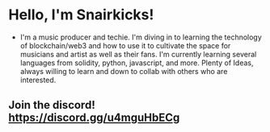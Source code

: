 # Hello, I'm Snairkicks!
- I'm a music producer and techie. I'm diving in to learning the technology of blockchain/web3 and how to use it to cultivate the space for musicians and artist as well as their fans. I'm currently learning several languages from solidity, python, javascript, and more. Plenty of Ideas, always willing to learn and down to collab with others who are interested. 

## Join the discord! https://discord.gg/u4mguHbECg

<!---
snairkicks/snairkicks is a ✨ special ✨ repository because its `README.md` (this file) appears on your GitHub profile.
You can click the Preview link to take a look at your changes.
--->

